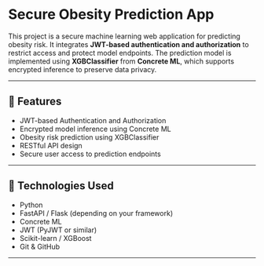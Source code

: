# Secure Obesity Prediction App

This project is a secure machine learning web application for predicting obesity risk. It integrates **JWT-based authentication and authorization** to restrict access and protect model endpoints. The prediction model is implemented using **XGBClassifier** from **Concrete ML**, which supports encrypted inference to preserve data privacy.

---

## 🔐 Features

- JWT-based Authentication and Authorization
- Encrypted model inference using Concrete ML
- Obesity risk prediction using XGBClassifier
- RESTful API design
- Secure user access to prediction endpoints

---

## 🧠 Technologies Used

- Python
- FastAPI / Flask (depending on your framework)
- Concrete ML
- JWT (PyJWT or similar)
- Scikit-learn / XGBoost
- Git & GitHub

---

